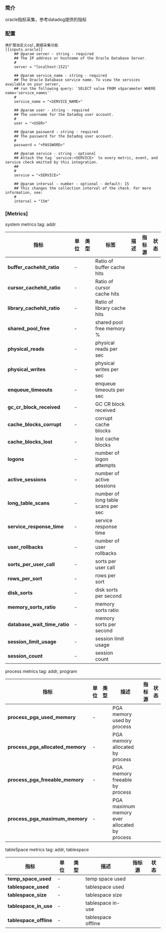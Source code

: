 ### 简介
oracle指标采集，参考datadog提供的指标

### 配置
```
再扩展自定义sql,数据采集功能
[[inputs.oracle]]
    ## @param server - string - required
    ## The IP address or hostname of the Oracle Database Server.
    #
    server = "localhost:1521"

    ## @param service_name - string - required
    ## The Oracle Database service name. To view the services available on your server,
    ## run the following query: `SELECT value FROM v$parameter WHERE name='service_names'`
    #
    service_name = "<SERVICE_NAME>"

    ## @param user - string - required
    ## The username for the Datadog user account.
    #
    user = "<USER>"

    ## @param password - string - required
    ## The password for the Datadog user account.
    #
    password = "<PASSWORD>"

    ## @param service - string - optional
    ## Attach the tag `service:<SERVICE>` to every metric, event, and service check emitted by this integration.
    ##
    #
    service = "<SERVICE>"

    ## @param interval - number - optional - default: 15
    ## This changes the collection interval of the check. For more information, see:
    #
    interval = "15m"
```

### [Metrics]

system metrics
tag: addr

| 指标  | 单位 | 类型 | 标签 | 描述  | 指标源 | 状态 |
| --- | --- | --- | --- | --- | --- | --- |
| **buffer_cachehit_ratio** | - |  |Ratio of buffer cache hits |
| **cursor_cachehit_ratio** | - |  |Ratio of cursor cache hits |
| **library_cachehit_ratio** | - |   |Ratio of library cache hits |
| **shared_pool_free** |  - |  |shared pool free memory % |
| **physical_reads** | - |  |physical reads per sec |
| **physical_writes** | - |  |physical writes per sec |
| **enqueue_timeouts** | - |  |enqueue timeouts per sec |
| **gc_cr_block_received** | - |  |GC CR block received |
| **cache_blocks_corrupt** | - |  |corrupt cache blocks |
| **cache_blocks_lost** | - |  |lost cache blocks |
| **logons** | - |  |number of logon attempts |
| **active_sessions** | - |  |number of active sessions |
| **long_table_scans** | - |  |number of long table scans per sec |
| **service_response_time** | - |  |service response time |
| **user_rollbacks** | - |  |number of user rollbacks |
| **sorts_per_user_call** | - |  |sorts per user call |
| **rows_per_sort** | - |  |rows per sort |
| **disk_sorts** | - |  |disk sorts per second |
| **memory_sorts_ratio** | - |  |memory sorts ratio |
| **database_wait_time_ratio** | - |  |memory sorts per second |
| **session_limit_usage** | - |  |session limit usage |
| **session_count** | - |  |session count |

process metrics
tag: addr, program  

| 指标  | 单位 | 类型 | 描述  | 指标源 | 状态 |
| --- | --- | --- | --- | --- | --- | 
| **process_pga_used_memory** | - |  |PGA memory used by process |
| **process_pga_allocated_memory** | - |  |PGA memory allocated by process |
| **process_pga_freeable_memory** | - |  |PGA memory freeable by process |
| **process_pga_maximum_memory** | - |  |PGA maximum memory ever allocated by process |

tableSpace metrics
tag: addr, tablespace

| 指标  | 单位 | 类型 | 描述  | 指标源 | 状态 |
| --- | --- | --- | --- | --- | --- | 
| **temp_space_used** | - |  | temp space used |
| **tablespace_used** | - |  |tablespace used |
| **tablespace_size** | - |  |tablespace size |
| **tablespace_in_use** | - |  | tablespace in-use |
| **tablespace_offline** | - |  |tablespace offline |





